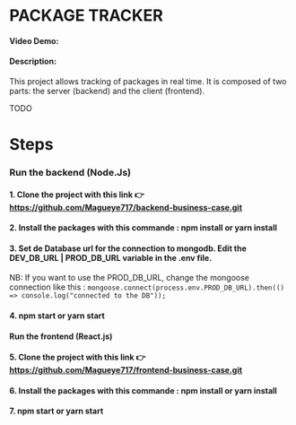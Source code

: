# PACKAGE TRACKER
#### Video Demo:  <URL HERE>
#### Description:
 This project allows tracking of packages in real time.
 It is composed of two parts: the server (backend) and the client (frontend).

TODO
# Steps 
### Run the backend (Node.Js)
#### 1. Clone the project with this link  👉  https://github.com/Magueye717/backend-business-case.git
#### 2. Install the packages with this commande : npm install or yarn install
#### 3. Set de Database url for the connection to mongodb. Edit the DEV_DB_URL | PROD_DB_URL variable in the .env file.
   NB: If you want to use the PROD_DB_URL, change the mongoose connection like this : 
    `mongoose.connect(process.env.PROD_DB_URL).then(() => console.log("connected to the DB"));`
#### 4. npm start or yarn start


#### Run the frontend (React.js)
#### 5. Clone the project with this link  👉  https://github.com/Magueye717/frontend-business-case.git
#### 6. Install the packages with this commande : npm install or yarn install
#### 7. npm start or yarn start
